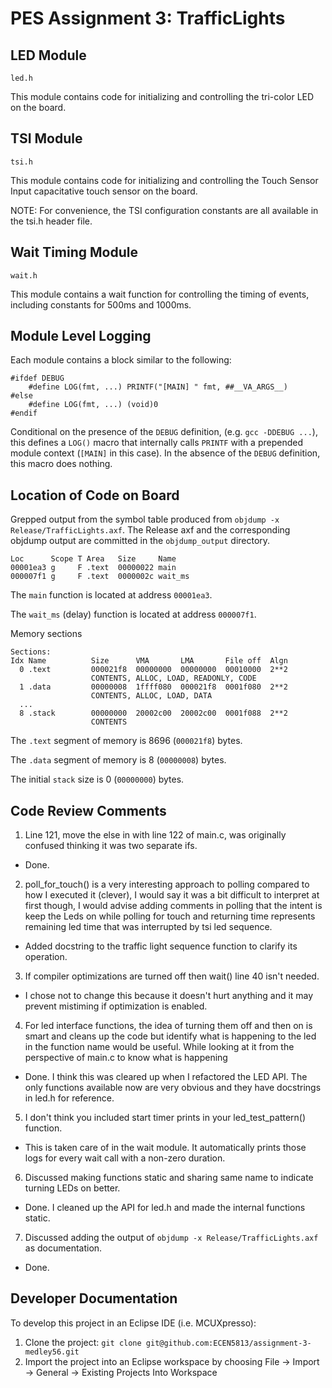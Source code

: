 # PES Assignment 3: TrafficLights

## LED Module
`led.h`

This module contains code for initializing and controlling the tri-color LED on the board.

## TSI Module
`tsi.h`

This module contains code for initializing and controlling the Touch Sensor Input capacitative touch sensor on the board.

NOTE: For convenience, the TSI configuration constants are all available in the tsi.h header file.

## Wait Timing Module
`wait.h`

This module contains a wait function for controlling the timing of events, including constants for 500ms and 1000ms.

## Module Level Logging

Each module contains a block similar to the following:
```
#ifdef DEBUG
    #define LOG(fmt, ...) PRINTF("[MAIN] " fmt, ##__VA_ARGS__)
#else
    #define LOG(fmt, ...) (void)0
#endif
```

Conditional on the presence of the `DEBUG` definition, (e.g. `gcc -DDEBUG ...`), this defines a `LOG()` macro that internally calls `PRINTF` with a prepended module context (`[MAIN]` in this case). In the absence of the `DEBUG` definition, this macro does nothing.

## Location of Code on Board
Grepped output from the symbol table produced from `objdump -x Release/TrafficLights.axf`. The Release axf and 
the corresponding objdump output are committed in the `objdump_output` directory.

```
Loc      Scope T Area   Size     Name
00001ea3 g     F .text	00000022 main
000007f1 g     F .text	0000002c wait_ms
```

The `main` function is located at address `00001ea3`.

The `wait_ms` (delay) function is located at address `000007f1`.

Memory sections
```
Sections:
Idx Name          Size      VMA       LMA       File off  Algn
  0 .text         000021f8  00000000  00000000  00010000  2**2
                  CONTENTS, ALLOC, LOAD, READONLY, CODE
  1 .data         00000008  1ffff080  000021f8  0001f080  2**2
                  CONTENTS, ALLOC, LOAD, DATA
  ...
  8 .stack        00000000  20002c00  20002c00  0001f088  2**2
                  CONTENTS
```

The `.text` segment of memory is 8696 (`000021f8`) bytes.

The `.data` segment of memory is 8 (`00000008`) bytes.

The initial `stack` size is 0 (`00000000`) bytes.

## Code Review Comments
1. Line 121, move the else in with line 122 of main.c, was originally confused thinking it was two separate ifs.
- Done.
2. poll_for_touch() is a very interesting approach to polling compared to how I executed it (clever), I would say it was a bit difficult to interpret at first though, I would advise adding comments in polling that the intent is keep the Leds on while polling for touch and returning time represents remaining led time that was interrupted by tsi led sequence.
- Added docstring to the traffic light sequence function to clarify its operation.
3. If compiler optimizations are turned off then wait() line 40 isn't needed.
- I chose not to change this because it doesn't hurt anything and it may prevent mistiming if optimization is enabled.
4. For led interface functions, the idea of turning them off and then on is smart and cleans up the code but identify what is happening to the led in the function name would be useful. While looking at it from the perspective of main.c to know what is happening
- Done. I think this was cleared up when I refactored the LED API. The only functions available now are very obvious and they have docstrings in led.h for reference.
5. I don't think you included start timer prints in your led_test_pattern() function.
- This is taken care of in the wait module. It automatically prints those logs for every wait call with a non-zero duration.
6. Discussed making functions static and sharing same name to indicate turning LEDs on better.
- Done. I cleaned up the API for led.h and made the internal functions static. 
7. Discussed adding the output of `objdump -x Release/TrafficLights.axf` as documentation.
- Done.

## Developer Documentation
To develop this project in an Eclipse IDE (i.e. MCUXpresso):
1. Clone the project: `git clone git@github.com:ECEN5813/assignment-3-medley56.git`
2. Import the project into an Eclipse workspace by choosing File -> Import -> General -> Existing Projects Into Workspace
